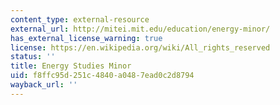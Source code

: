 ```yaml
---
content_type: external-resource
external_url: http://mitei.mit.edu/education/energy-minor/
has_external_license_warning: true
license: https://en.wikipedia.org/wiki/All_rights_reserved
status: ''
title: Energy Studies Minor
uid: f8ffc95d-251c-4840-a048-7ead0c2d8794
wayback_url: ''
---
```

